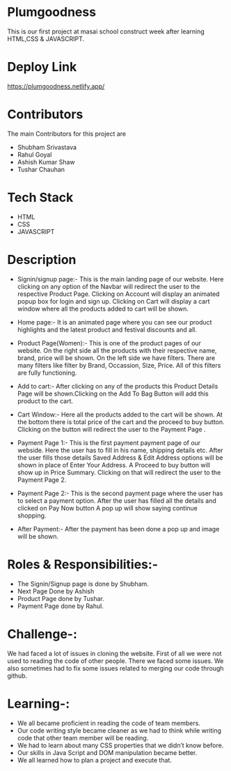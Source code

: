 # Plumgoodness
This is our first project at masai school construct week after learning HTML,CSS & JAVASCRIPT.

# Deploy Link
https://plumgoodness.netlify.app/

# Contributors
The main Contributors for this project are

* Shubham Srivastava
* Rahul Goyal
* Ashish Kumar Shaw
* Tushar Chauhan

# Tech Stack
* HTML
* CSS
* JAVASCRIPT

# Description
* Signin/signup page:-
This is the main landing page of our website. Here clicking on any option of the Navbar will redirect the user to the respective Product Page. Clicking on Account will display an animated popup box for login and sign up. Clicking on Cart will display a cart window where all the products added to cart will be shown.

* Home page:-
It is an animated page where you can see our product highlights and the latest product and festival discounts and all.

* Product Page(Women):-
This is one of the product pages of our website. On the right side all the products with their respective name, brand, price will be shown. On the left side we have filters. There are many filters like filter by Brand, Occassion, Size, Price. All of this filters are fully functioning.

* Add to cart:-
After clicking on any of the products this Product Details Page will be shown.Clicking on the Add To Bag Button will add this product to the cart.

* Cart Window:-
Here all the products added to the cart will be shown. At the bottom there is total price of the cart and the proceed to buy button. Clicking on the button will redirect the user to the Payment Page .

* Payment Page 1:-
This is the first payment payment page of our webside. Here the user has to fill in his name, shipping details etc. After the user fills those details Saved Address & Edit Address options will be shown in place of Enter Your Address. A Proceed to buy button will show up in Price Summary. Clicking on that will redirect the user to the Payment Page 2.

* Payment Page 2:-
This is the second payment page where the user has to select a payment option. After the user has filled all the details and clicked on Pay Now button A pop up will show saying continue shopping.

* After Payment:-
After the payment has been done a pop up and image will be shown.

# Roles & Responsibilities:-
* The Signin/Signup page is done by Shubham.
* Next Page Done by Ashish
* Product Page done by Tushar.
* Payment Page done by Rahul.


# Challenge-:
We had faced a lot of issues in cloning the website. First of all we were not used to reading the code of other people. There we faced some issues. We also sometimes had to fix some issues related to merging our code through github.

# Learning-:
* We all became proficient in reading the code of team members.
* Our code writing style became cleaner as we had to think while writing code that other team member will be reading.
* We had to learn about many CSS properties that we didn’t know before.
* Our skills in Java Script and DOM manipulation became better.
* We all learned how to plan a project and execute that.
